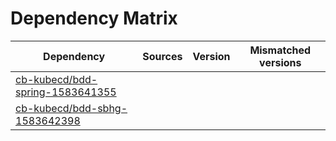 # Dependency Matrix

Dependency | Sources | Version | Mismatched versions
---------- | ------- | ------- | -------------------
[cb-kubecd/bdd-spring-1583641355](https://github.com/cb-kubecd/bdd-spring-1583641355.git) |  | []() | 
[cb-kubecd/bdd-sbhg-1583642398](https://github.com/cb-kubecd/bdd-sbhg-1583642398.git) |  | []() | 
